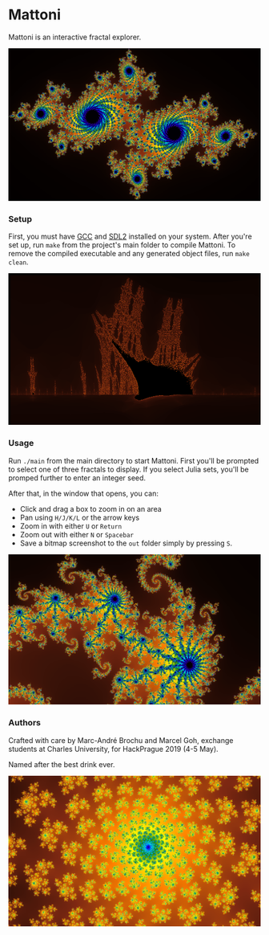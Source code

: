 # Mattoni

Mattoni is an interactive fractal explorer.

![julia4](media/julia4.png)

### Setup

First, you must have [GCC](https://gcc.gnu.org) and [SDL2](https://www.libsdl.org/download-2.0.php) installed on your system. After you're set up, run `make` from the project's main folder to compile Mattoni. To remove the compiled executable and any generated object files, run `make clean`.

![burning-ship](media/burning_ship.png)

### Usage

Run `./main` from the main directory to start Mattoni. First you'll be prompted to select one of three fractals to display. If you select Julia sets, you'll be promped further to enter an integer seed.  

After that, in the window that opens, you can:

+ Click and drag a box to zoom in on an area
+ Pan using `H/J/K/L` or the arrow keys
+ Zoom in with either `U` or `Return`
+ Zoom out with either `N` or `Spacebar`
+ Save a bitmap screenshot to the `out` folder simply by pressing `S`.

![julia1](media/julia1.png)

### Authors

Crafted with care by Marc-André Brochu and Marcel Goh, exchange students at Charles University, for HackPrague 2019 (4-5 May).  

Named after the best drink ever.

![julia2](media/julia2.png)
